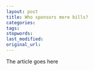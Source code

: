 ```yaml
---
layout: post
title: Who sponsors more bills?
categories:
tags:
stopwords:
last_modified:
original_url: 
---
```


The article goes here

